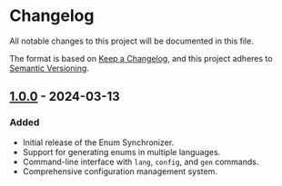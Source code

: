 # Changelog

All notable changes to this project will be documented in this file.

The format is based on [Keep a Changelog](https://keepachangelog.com/en/1.0.0/), and this project adheres to [Semantic Versioning](https://semver.org/spec/v2.0.0.html).

## [1.0.0] - 2024-03-13

### Added

-   Initial release of the Enum Synchronizer.
-   Support for generating enums in multiple languages.
-   Command-line interface with `lang`, `config`, and `gen` commands.
-   Comprehensive configuration management system.

[1.0.0]: https://github.com/zunayeds/enum-sync/releases/tag/v1.0.0
